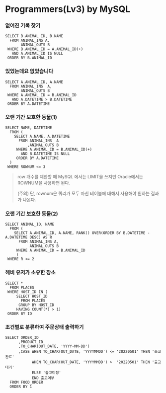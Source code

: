 # Programmers(Lv3) by MySQL

### 없어진 기록 찾기

```oracle
SELECT B.ANIMAL_ID, B.NAME
  FROM ANIMAL_INS A,
       ANIMAL_OUTS B
 WHERE B.ANIMAL_ID = A.ANIMAL_ID(+)
   AND A.ANIMAL_ID IS NULL
 ORDER BY B.ANIMAL_ID
```



### 있었는데요 없었습니다

```oracle
SELECT A.ANIMAL_ID, A.NAME
  FROM ANIMAL_INS  A,
       ANIMAL_OUTS B
 WHERE A.ANIMAL_ID = B.ANIMAL_ID
   AND A.DATETIME > B.DATETIME
 ORDER BY A.DATETIME
```



### 오랜 기간 보호한 동물(1)

```oracle
SELECT NAME, DATETIME
  FROM (
    SELECT A.NAME, A.DATETIME
      FROM ANIMAL_INS  A
          ,ANIMAL_OUTS B
     WHERE A.ANIMAL_ID = B.ANIMAL_ID(+)
       AND B.DATETIME IS NULL
     ORDER BY A.DATETIME
  )
 WHERE ROWNUM <= 3
```

> row 개수를 제한할 때 MySQL 에서는 LIMIT을 쓰지만 Oracle에서는 ROWNUM을 사용하면 된다.
>
> (주의) 단, rownum은 쿼리가 모두 마친 테이블에 대해서 사용해야 원하는 결과가 나온다.



### 오랜 기간 보호한 동물(2)

```oracle
SELECT ANIMAL_ID, NAME
  FROM (
    SELECT A.ANIMAL_ID, A.NAME, RANK() OVER(ORDER BY B.DATETIME - A.DATETIME DESC) AS R
      FROM ANIMAL_INS A,
           ANIMAL_OUTS B
     WHERE A.ANIMAL_ID = B.ANIMAL_ID
     )
 WHERE R <= 2
```



### 헤비 유저가 소유한 장소

```oracle
SELECT *
  FROM PLACES
 WHERE HOST_ID IN (
     SELECT HOST_ID 
       FROM PLACES 
      GROUP BY HOST_ID 
     HAVING COUNT(*) > 1)
 ORDER BY ID
```



### 조건별로 분류하여 주문상태 출력하기

```Oracle
SELECT ORDER_ID
      ,PRODUCT_ID
      ,TO_CHAR(OUT_DATE, 'YYYY-MM-DD')
      ,CASE WHEN TO_CHAR(OUT_DATE, 'YYYYMMDD') <= '20220501' THEN '출고완료'
            WHEN TO_CHAR(OUT_DATE, 'YYYYMMDD') >  '20220501' THEN '출고대기'
            ELSE '출고미정'
            END 출고여부
  FROM FOOD_ORDER
  ORDER BY 1
```

